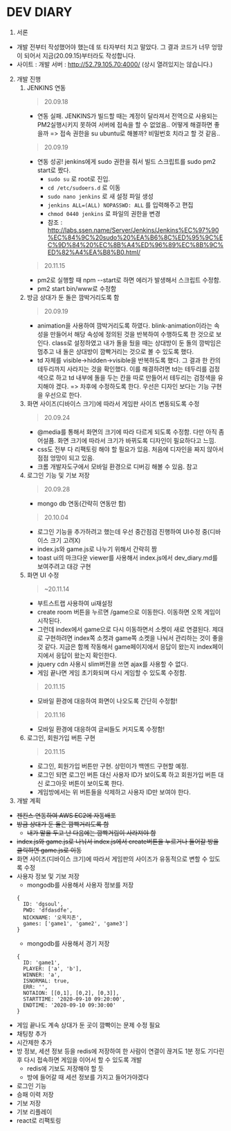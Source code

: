 # DEV DIARY
1. 서론
- 개발 전부터 작성했어야 했는데 또 타자부터 치고 말았다. 그 결과 코드가 너무 엉망이 되어서 지금(20.09.15)부터라도 작성합니다.
- 사이트 : 개발 서버 : <http://52.79.105.70:4000/> (상시 열려있지는 않습니다.)
2. 개발 진행
   1. JENKINS 연동
      > 20.09.18
      - 연동 실패. JENKINS가 빌드할 때는 계정이 달라져서 전역으로 사용되는 PM2실행시키지 못하여 서버에 접속을 할 수 없었음.. 어떻게 해결하면 좋을까 => 접속 권한을 su ubuntu로 해볼까? 비밀번호 치라고 할 것 같음..
      > 20.09.19
        - 연동 성공! jenkins에게 sudo 권한을 줘서 빌드 스크립트를 sudo pm2 start로 짰다.
          - ```sudo su``` 로 root로 진입.
          - ```cd /etc/sudoers.d``` 로 이동
          - ```sudo nano jenkins``` 로 새 설정 파일 생성
          - ```jenkins ALL=(ALL) NOPASSWD: ALL``` 를 입력해주고 편집
          - ```chmod 0440 jenkins``` 로 파일의 권한을 변경
          - 참조 : <http://labs.ssen.name/Server/Jenkins/Jenkins%EC%97%90%EC%84%9C%20sudo%20%EA%B6%8C%ED%95%9C%EC%9D%84%20%EC%8B%A4%ED%96%89%EC%8B%9C%ED%82%A4%EA%B8%B0.html/>
      > 20.11.15
        - pm2로 실행할 때 npm --start로 하면 에러가 발생해서 스크립트 수정함.
        - pm2 start bin/www로 수정함
   2. 방금 상대가 둔 돌은 깜박거리도록 함
      > 20.09.19
        - animation을 사용하여 깜박거리도록 하였다. blink-animation이라는 속성을 만들어서 해당 속성에 정의된 것을 반복하여 수행하도록 한 것으로 보인다. class로 설정하였고 내가 돌을 뒀을 때는 상대방이 둔 돌의 깜박임은 멈추고 내 돌은 상대방이 깜빡거리는 것으로 볼 수 있도록 했다.
        - td 자체를 visible->hidden->visible을 반복하도록 했다. 그 결과 한 칸의 테두리까지 사라지는 것을 확인했다. 이를 해결하려면 td는 테두리를 검정색으로 하고 td 내부에 돌을 두는 칸을 따로 만들어서 테두리는 검정색을 유지해야 겠다. => 차후에 수정하도록 한다. 우선은 디자인 보다는 기능 구현을 우선으로 한다.
   3. 화면 사이즈(디바이스 크기)에 따라서 게임판 사이즈 변동되도록 수정
      > 20.09.24
        - @media를 통해서 화면의 크기에 따라 다르게 되도록 수정함. 다만 아직 좀 어설픔. 화면 크기에 따라서 크기가 바뀌도록 디자인이 필요하다고 느낌.
        - css도 전부 다 리팩토링 해야 할 필요가 있음. 처음에 디자인을 짜지 않아서 점점 엉망이 되고 있음.
        - 크롬 개발자도구에서 모바일 환경으로 디버깅 해볼 수 있음. 참고
   4. 로그인 기능 및 기보 저장
      > 20.09.28
        - mongo db 연동(간략히 연동만 함)
      > 20.10.04
        - 로그인 기능을 추가하려고 했는데 우선 중간점검 진행하여 UI수정 중(디바이스 크기 고려X)
        - index.js와 game.js로 나누기 위해서 간략히 짬
        - toast ui의 마크다운 viewer를 사용해서 index.js에서 dev_diary.md를 보여주려고 대강 구현
   5. 화면 UI 수정
      > ~20.11.14
        - 부트스트랩 사용하여 ui재설정
        - create room 버튼을 누르면 /game으로 이동한다. 이동하면 오목 게임이 시작된다.
        - 그런데 index에서 game으로 다시 이동하면서 소켓이 새로 연결된다. 제대로 구현하려면 index쪽 소켓과 game쪽 소켓을 나눠서 관리하는 것이 좋을 것 같다. 지금은 함께 작동해서 game페이지에서 응답이 왔는지 index페이지에서 응답이 왔는지 확인한다.
        - jquery cdn 사용시 slim버전을 쓰면 ajax를 사용할 수 없다.
        - 게임 끝나면 게임 초기화되며 다시 게임할 수 있도록 수정함.
      > 20.11.15
        - 모바일 환경에 대응하여 화면이 나오도록 간단히 수정함! 
      > 20.11.16
        - 모바일 환경에 대응하여 글씨들도 커지도록 수정함! 
   6. 로그인, 회원가입 버튼 구현
      > 20.11.15
        - 로그인, 회원가입 버튼만 구현. 상민이가 백엔드 구현할 예정.
        - 로그인 되면 로그인 버튼 대신 사용자 ID가 보이도록 하고 회원가입 버튼 대신 로그아웃 버튼이 보이도록 한다.
        - 게임방에서는 위 버튼들을 삭제하고 사용자 ID만 보여야 한다.
3. 개발 계획
- ~~젠킨스 연동하여 AWS EC2에 자동배포~~
- ~~방금 상대가 둔 돌은 깜빡거리도록 함~~
  - ~~내가 말을 두고 난 다음에는 깜빡거림이 사라져야 함~~
- ~~index.js와 game.js로 나눠서 index.js에서 create버튼을 누르거나 들어갈 방을 클릭하면 game.js로 이동~~
- 화면 사이즈(디바이스 크기)에 따라서 게임판의 사이즈가 유동적으로 변할 수 있도록 수정
- 사용자 정보 및 기보 저장
  - mongodb를 사용해서 사용자 정보를 저장</br>
  ``` {json}
  { 
    ID: 'dgsoul',
    PWD: 'dfdasdfe',
    NICKNAME: '오목지존',
    games: ['game1', 'game2', 'game3']
  }
  ```
  - mongodb를 사용해서 경기 저장</br>
  ``` {json}
  {
    ID: 'game1',
    PLAYER: ['a', 'b'],
    WINNER: 'a',
    ISNORMAL: true,
    ERR: '',
    NOTAION: [[0,1], [0,2], [0,3]],
    STARTTIME: '2020-09-10 09:20:00',
    ENDTIME: '2020-09-10 09:30:00'
  }
  ```
- 게임 끝나도 계속 상대가 둔 곳이 깜빡이는 문제 수정 필요
- 채팅창 추가
- 시간제한 추가
- 방 정보, 세션 정보 등을 redis에 저장하여 한 사람이 연결이 끊겨도 1분 정도 기다린 후 다시 접속하면 게임을 이어서 할 수 있도록 개발
  - redis에 기보도 저장해야 할 듯
  - 방에 들어갈 때 세션 정보를 가지고 들어가야겠다
- 로그인 기능
- 승패 이력 저장
- 기보 저장
- 기보 리플레이
- react로 리팩토링